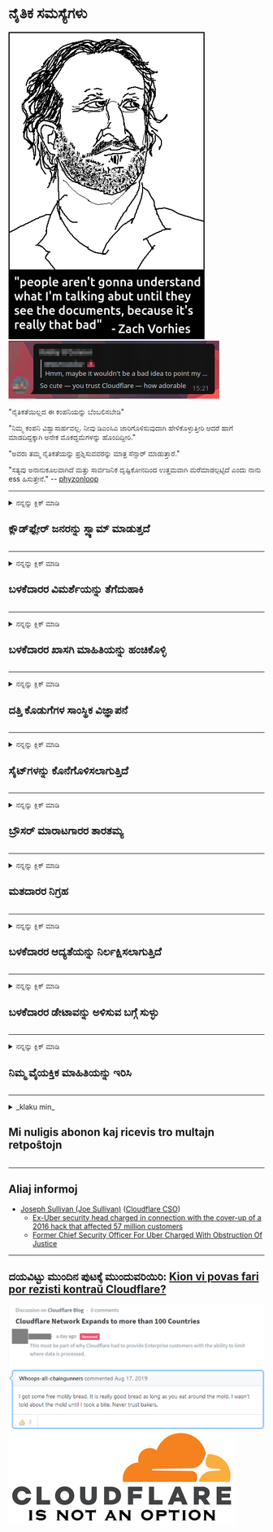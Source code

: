 # ನೈತಿಕ ಸಮಸ್ಯೆಗಳು

![](../image/itsreallythatbad.jpg)
![](../image/telegram/c81238387627b4bfd3dcd60f56d41626.jpg)

"ನೈತಿಕತೆಯಿಲ್ಲದ ಈ ಕಂಪನಿಯನ್ನು ಬೆಂಬಲಿಸಬೇಡಿ"

"ನಿಮ್ಮ ಕಂಪನಿ ವಿಶ್ವಾಸಾರ್ಹವಲ್ಲ. ನೀವು ಡಿಎಂಸಿಎ ಜಾರಿಗೊಳಿಸುವುದಾಗಿ ಹೇಳಿಕೊಳ್ಳುತ್ತೀರಿ ಆದರೆ ಹಾಗೆ ಮಾಡದಿದ್ದಕ್ಕಾಗಿ ಅನೇಕ ಮೊಕದ್ದಮೆಗಳನ್ನು ಹೊಂದಿದ್ದೀರಿ."

"ಅವರು ತಮ್ಮ ನೈತಿಕತೆಯನ್ನು ಪ್ರಶ್ನಿಸುವವರನ್ನು ಮಾತ್ರ ಸೆನ್ಸಾರ್ ಮಾಡುತ್ತಾರೆ."

"ಸತ್ಯವು ಅನಾನುಕೂಲವಾಗಿದೆ ಮತ್ತು ಸಾರ್ವಜನಿಕ ದೃಷ್ಟಿಕೋನದಿಂದ ಉತ್ತಮವಾಗಿ ಮರೆಮಾಡಲ್ಪಟ್ಟಿದೆ ಎಂದು ನಾನು ess ಹಿಸುತ್ತೇನೆ."  -- [phyzonloop](https://twitter.com/phyzonloop)


---


<details>
<summary>ನನ್ನನ್ನು ಕ್ಲಿಕ್ ಮಾಡಿ

## ಕ್ಲೌಡ್‌ಫ್ಲೇರ್ ಜನರನ್ನು ಸ್ಪ್ಯಾಮ್ ಮಾಡುತ್ತದೆ
</summary>


ಕ್ಲೌಡ್‌ಫ್ಲೇರ್ ಕ್ಲೌಡ್‌ಫ್ಲೇರ್ ಅಲ್ಲದ ಬಳಕೆದಾರರಿಗೆ ಸ್ಪ್ಯಾಮ್ ಇಮೇಲ್‌ಗಳನ್ನು ಕಳುಹಿಸುತ್ತಿದೆ.

- ಆಯ್ಕೆ ಮಾಡಿದ ಚಂದಾದಾರರಿಗೆ ಮಾತ್ರ ಇಮೇಲ್‌ಗಳನ್ನು ಕಳುಹಿಸಿ
- ಬಳಕೆದಾರರು "ನಿಲ್ಲಿಸು" ಎಂದು ಹೇಳಿದಾಗ, ನಂತರ ಇಮೇಲ್ ಕಳುಹಿಸುವುದನ್ನು ನಿಲ್ಲಿಸಿ

ಇದು ತುಂಬಾ ಸರಳವಾಗಿದೆ. ಆದರೆ ಕ್ಲೌಡ್‌ಫ್ಲೇರ್ ಹೆದರುವುದಿಲ್ಲ.
ಕ್ಲೌಡ್‌ಫ್ಲೇರ್ ತಮ್ಮ ಸೇವೆಯನ್ನು ಬಳಸುವುದರಿಂದ ಎಲ್ಲಾ ಸ್ಪ್ಯಾಮರ್‌ಗಳು ಅಥವಾ ದಾಳಿಕೋರರನ್ನು ನಿಲ್ಲಿಸಬಹುದು ಎಂದು ಹೇಳಿದರು.
ಕ್ಲೌಡ್‌ಫ್ಲೇರ್ ಅನ್ನು ಸಕ್ರಿಯಗೊಳಿಸದೆ ನಾವು ಕ್ಲೌಡ್‌ಫ್ಲೇರ್ ಅನ್ನು ಹೇಗೆ ನಿಲ್ಲಿಸಬಹುದು?


| 🖼 | 🖼 |
| --- | --- |
| ![](../image/cfspam01.jpg) | ![](../image/cfspam03.jpg) |
| ![](../image/cfspam02.jpg) | ![](../image/cfspambrittany.jpg)<br>![](../image/cfspamtwtr.jpg) |

</details>

---

<details>
<summary>ನನ್ನನ್ನು ಕ್ಲಿಕ್ ಮಾಡಿ

## ಬಳಕೆದಾರರ ವಿಮರ್ಶೆಯನ್ನು ತೆಗೆದುಹಾಕಿ
</summary>


ಕ್ಲೌಡ್‌ಫ್ಲೇರ್ ಸೆನ್ಸಾರ್ negative ಣಾತ್ಮಕ ವಿಮರ್ಶೆಗಳು.
ನೀವು ಆಂಟಿ-ಕ್ಲೌಡ್‌ಫ್ಲೇರ್ ಪಠ್ಯವನ್ನು ಟ್ವಿಟರ್‌ನಲ್ಲಿ ಪೋಸ್ಟ್ ಮಾಡಿದರೆ, ಕ್ಲೌಡ್‌ಫ್ಲೇರ್ ಉದ್ಯೋಗಿಯಿಂದ "ಇಲ್ಲ, ಅದು ಅಲ್ಲ" ಸಂದೇಶದೊಂದಿಗೆ ಉತ್ತರವನ್ನು ಪಡೆಯಲು ನಿಮಗೆ ಅವಕಾಶವಿದೆ.
ನೀವು ಯಾವುದೇ ವಿಮರ್ಶೆ ಸೈಟ್‌ನಲ್ಲಿ ನಕಾರಾತ್ಮಕ ವಿಮರ್ಶೆಯನ್ನು ಪೋಸ್ಟ್ ಮಾಡಿದರೆ, ಅವರು ಅದನ್ನು ಸೆನ್ಸಾರ್ ಮಾಡಲು ಪ್ರಯತ್ನಿಸುತ್ತಾರೆ.


| 🖼 | 🖼 |
| --- | --- |
| ![](../image/cfcenrev_01.jpg)<br>![](../image/cfcenrev_02.jpg) | ![](../image/cfcenrev_03.jpg) |

</details>

---

<details>
<summary>ನನ್ನನ್ನು ಕ್ಲಿಕ್ ಮಾಡಿ

## ಬಳಕೆದಾರರ ಖಾಸಗಿ ಮಾಹಿತಿಯನ್ನು ಹಂಚಿಕೊಳ್ಳಿ
</summary>


ಕ್ಲೌಡ್‌ಫ್ಲೇರ್‌ನಲ್ಲಿ ಭಾರಿ ಕಿರುಕುಳ ಸಮಸ್ಯೆ ಇದೆ.
ಆತಿಥೇಯ ಸೈಟ್‌ಗಳ ಬಗ್ಗೆ ದೂರು ನೀಡುವವರ ವೈಯಕ್ತಿಕ ಮಾಹಿತಿಯನ್ನು ಕ್ಲೌಡ್‌ಫ್ಲೇರ್ ಹಂಚಿಕೊಳ್ಳುತ್ತದೆ.
ನಿಮ್ಮ ನಿಜವಾದ ID ಯನ್ನು ಒದಗಿಸಲು ಅವರು ಕೆಲವೊಮ್ಮೆ ನಿಮ್ಮನ್ನು ಕೇಳುತ್ತಾರೆ.
ನೀವು ಕಿರುಕುಳ, ಹಲ್ಲೆ, ವಿನಿಮಯ ಅಥವಾ ಕೊಲ್ಲಲು ಬಯಸದಿದ್ದರೆ, ನೀವು ಕ್ಲೌಡ್‌ಫ್ಲೇರ್ಡ್ ವೆಬ್‌ಸೈಟ್‌ಗಳಿಂದ ದೂರವಿರುವುದು ಉತ್ತಮ.


| 🖼 | 🖼 |
| --- | --- |
| ![](../image/cfdox_what.jpg) | ![](../image/cfdox_swat.jpg) |
| ![](../image/cfdox_kill.jpg) | ![](../image/cfdox_threat.jpg) |
| ![](../image/cfdox_dox.jpg) | ![](../image/cfdox_ex1.jpg) |
| ![](../image/cfabuseform.jpg) | ![](../image/cfdox_ex2.jpg) |

</details>

---

<details>
<summary>ನನ್ನನ್ನು ಕ್ಲಿಕ್ ಮಾಡಿ

## ದತ್ತಿ ಕೊಡುಗೆಗಳ ಸಾಂಸ್ಥಿಕ ವಿಜ್ಞಾಪನೆ
</summary>


ಕ್ಲೌಡ್‌ಫ್ಲೇರ್ ದತ್ತಿ ಕೊಡುಗೆಗಳನ್ನು ಕೇಳುತ್ತಿದೆ.
ಉತ್ತಮ ಕಾರಣಗಳನ್ನು ಹೊಂದಿರುವ ಲಾಭೋದ್ದೇಶವಿಲ್ಲದ ಸಂಸ್ಥೆಗಳೊಂದಿಗೆ ಅಮೆರಿಕದ ನಿಗಮವು ದಾನವನ್ನು ಕೇಳುತ್ತದೆ ಎಂಬುದು ಸಾಕಷ್ಟು ಭಯಾನಕವಾಗಿದೆ.
ನೀವು ಜನರನ್ನು ನಿರ್ಬಂಧಿಸಲು ಅಥವಾ ಇತರ ಜನರ ಸಮಯವನ್ನು ವ್ಯರ್ಥ ಮಾಡಲು ಬಯಸಿದರೆ, ಕ್ಲೌಡ್‌ಫ್ಲೇರ್ ಉದ್ಯೋಗಿಗಳಿಗೆ ನೀವು ಕೆಲವು ಪಿಜ್ಜಾಗಳನ್ನು ಆದೇಶಿಸಲು ಬಯಸಬಹುದು.


![](../image/cfdonate.jpg)

</details>

---

<details>
<summary>ನನ್ನನ್ನು ಕ್ಲಿಕ್ ಮಾಡಿ

## ಸೈಟ್‌ಗಳನ್ನು ಕೊನೆಗೊಳಿಸಲಾಗುತ್ತಿದೆ
</summary>


ನಿಮ್ಮ ಸೈಟ್ ಇದ್ದಕ್ಕಿದ್ದಂತೆ ಕಡಿಮೆಯಾದರೆ ನೀವು ಏನು ಮಾಡುತ್ತೀರಿ?
ಕ್ಲೌಡ್‌ಫ್ಲೇರ್ ಯಾವುದೇ ಎಚ್ಚರಿಕೆ ಇಲ್ಲದೆ, ಮೌನವಾಗಿ ಬಳಕೆದಾರರ ಸಂರಚನೆಯನ್ನು ಅಳಿಸುತ್ತಿದೆ ಅಥವಾ ಸೇವೆಯನ್ನು ನಿಲ್ಲಿಸುತ್ತಿದೆ ಎಂಬ ವರದಿಗಳಿವೆ.
ಉತ್ತಮ ಪೂರೈಕೆದಾರರನ್ನು ಹುಡುಕಲು ನಾವು ನಿಮಗೆ ಸೂಚಿಸುತ್ತೇವೆ.

![](../image/cftmnt.jpg)

</details>

---

<details>
<summary>ನನ್ನನ್ನು ಕ್ಲಿಕ್ ಮಾಡಿ

## ಬ್ರೌಸರ್ ಮಾರಾಟಗಾರರ ತಾರತಮ್ಯ
</summary>


ಟಾರ್ ಮೇಲೆ ಟಾರ್-ಬ್ರೌಸರ್ ಅಲ್ಲದ ಬಳಕೆದಾರರಿಗೆ ಪ್ರತಿಕೂಲವಾದ ಚಿಕಿತ್ಸೆಯನ್ನು ನೀಡುವಾಗ ಕ್ಲೌಡ್‌ಫ್ಲೇರ್ ಫೈರ್‌ಫಾಕ್ಸ್ ಬಳಸುವವರಿಗೆ ಆದ್ಯತೆಯ ಚಿಕಿತ್ಸೆಯನ್ನು ನೀಡುತ್ತದೆ.
ಉಚಿತವಲ್ಲದ ಜಾವಾಸ್ಕ್ರಿಪ್ಟ್ ಅನ್ನು ಕಾರ್ಯಗತಗೊಳಿಸಲು ನಿರಾಕರಿಸುವ ಟಾರ್ ಬಳಕೆದಾರರು ಸಹ ಪ್ರತಿಕೂಲ ಚಿಕಿತ್ಸೆಯನ್ನು ಪಡೆಯುತ್ತಾರೆ.
ಈ ಪ್ರವೇಶ ಅಸಮಾನತೆಯು ನೆಟ್‌ವರ್ಕ್ ತಟಸ್ಥತೆಯ ದುರುಪಯೋಗ ಮತ್ತು ಅಧಿಕಾರದ ದುರುಪಯೋಗವಾಗಿದೆ.

![](../image/browdifftbcx.gif)

- ಎಡ: ಟಾರ್ ಬ್ರೌಸರ್, ಬಲ: ಕ್ರೋಮ್. ಅದೇ ಐಪಿ ವಿಳಾಸ.

![](../image/browserdiff.jpg)

- ಎಡ: ಟಾರ್ ಬ್ರೌಸರ್ ಜಾವಾಸ್ಕ್ರಿಪ್ಟ್ ನಿಷ್ಕ್ರಿಯಗೊಳಿಸಲಾಗಿದೆ, ಕುಕಿ ಸಕ್ರಿಯಗೊಳಿಸಲಾಗಿದೆ
- ಬಲ: ಕ್ರೋಮ್ ಜಾವಾಸ್ಕ್ರಿಪ್ಟ್ ಸಕ್ರಿಯಗೊಳಿಸಲಾಗಿದೆ, ಕುಕಿಯನ್ನು ನಿಷ್ಕ್ರಿಯಗೊಳಿಸಲಾಗಿದೆ

![](../image/cfsiryoublocked.jpg)

- ಟಾರ್ (ಕ್ಲಿಯರ್ನೆಟ್ ಐಪಿ) ಇಲ್ಲದೆ ಕ್ಯೂಟ್ ಬ್ರೌಸರ್ (ಸಣ್ಣ ಬ್ರೌಸರ್)

| ***ಬ್ರೌಸರ್*** | ***ಚಿಕಿತ್ಸೆಯನ್ನು ಪ್ರವೇಶಿಸಿ*** |
| --- | --- |
| Tor Browser (ಜಾವಾಸ್ಕ್ರಿಪ್ಟ್ ಸಕ್ರಿಯಗೊಳಿಸಲಾಗಿದೆ) | ಪ್ರವೇಶವನ್ನು ಅನುಮತಿಸಲಾಗಿದೆ |
| Firefox (ಜಾವಾಸ್ಕ್ರಿಪ್ಟ್ ಸಕ್ರಿಯಗೊಳಿಸಲಾಗಿದೆ) | ಪ್ರವೇಶ ಕುಸಿಯಿತು |
| Chromium (ಜಾವಾಸ್ಕ್ರಿಪ್ಟ್ ಸಕ್ರಿಯಗೊಳಿಸಲಾಗಿದೆ) | ಪ್ರವೇಶ ಕುಸಿಯಿತು |
| Chromium or Firefox (ಜಾವಾಸ್ಕ್ರಿಪ್ಟ್ ನಿಷ್ಕ್ರಿಯಗೊಳಿಸಲಾಗಿದೆ) | ಪ್ರವೇಶವನ್ನು ನಿರಾಕರಿಸಲಾಗಿದೆ |
| Chromium or Firefox (ಕುಕಿಯನ್ನು ನಿಷ್ಕ್ರಿಯಗೊಳಿಸಲಾಗಿದೆ) | ಪ್ರವೇಶವನ್ನು ನಿರಾಕರಿಸಲಾಗಿದೆ |
| QuteBrowser | ಪ್ರವೇಶವನ್ನು ನಿರಾಕರಿಸಲಾಗಿದೆ |
| lynx | ಪ್ರವೇಶವನ್ನು ನಿರಾಕರಿಸಲಾಗಿದೆ |
| w3m | ಪ್ರವೇಶವನ್ನು ನಿರಾಕರಿಸಲಾಗಿದೆ |
| wget | ಪ್ರವೇಶವನ್ನು ನಿರಾಕರಿಸಲಾಗಿದೆ |


ಸುಲಭ ಸವಾಲನ್ನು ಪರಿಹರಿಸಲು ಆಡಿಯೋ ಬಟನ್ ಅನ್ನು ಏಕೆ ಬಳಸಬಾರದು?

ಹೌದು, ಆಡಿಯೊ ಬಟನ್ ಇದೆ, ಆದರೆ ಇದು ಯಾವಾಗಲೂ ಟಾರ್ ಮೇಲೆ ಕೆಲಸ ಮಾಡುವುದಿಲ್ಲ.
ನೀವು ಅದನ್ನು ಕ್ಲಿಕ್ ಮಾಡಿದಾಗ ಈ ಸಂದೇಶವನ್ನು ನೀವು ಪಡೆಯುತ್ತೀರಿ:

```
ನಂತರ ಮತ್ತೆ ಪ್ರಯತ್ನಿಸಿ
ನಿಮ್ಮ ಕಂಪ್ಯೂಟರ್ ಅಥವಾ ನೆಟ್‌ವರ್ಕ್ ಸ್ವಯಂಚಾಲಿತ ಪ್ರಶ್ನೆಗಳನ್ನು ಕಳುಹಿಸುತ್ತಿರಬಹುದು.
ನಮ್ಮ ಬಳಕೆದಾರರನ್ನು ರಕ್ಷಿಸಲು, ನಿಮ್ಮ ವಿನಂತಿಯನ್ನು ನಾವು ಇದೀಗ ಪ್ರಕ್ರಿಯೆಗೊಳಿಸಲು ಸಾಧ್ಯವಿಲ್ಲ.
ಹೆಚ್ಚಿನ ವಿವರಗಳಿಗಾಗಿ ನಮ್ಮ ಸಹಾಯ ಪುಟಕ್ಕೆ ಭೇಟಿ ನೀಡಿ
```

</details>

---

<details>
<summary>ನನ್ನನ್ನು ಕ್ಲಿಕ್ ಮಾಡಿ

## ಮತದಾರರ ನಿಗ್ರಹ
</summary>


ಯುಎಸ್ ರಾಜ್ಯಗಳಲ್ಲಿನ ಮತದಾರರು ಅಂತಿಮವಾಗಿ ತಮ್ಮ ನಿವಾಸದ ರಾಜ್ಯ ಕಾರ್ಯದರ್ಶಿಯ ವೆಬ್‌ಸೈಟ್ ಮೂಲಕ ಮತ ಚಲಾಯಿಸಲು ನೋಂದಾಯಿಸಿಕೊಳ್ಳುತ್ತಾರೆ.
ರಿಪಬ್ಲಿಕನ್ ನಿಯಂತ್ರಿತ ರಾಜ್ಯ ಕಾರ್ಯದರ್ಶಿ ಕಚೇರಿಗಳು ರಾಜ್ಯ ಕಾರ್ಯದರ್ಶಿಯ ವೆಬ್‌ಸೈಟ್ ಅನ್ನು ಕ್ಲೌಡ್‌ಫ್ಲೇರ್ ಮೂಲಕ ಪ್ರಾಕ್ಸಿ ಮಾಡುವ ಮೂಲಕ ಮತದಾರರ ನಿಗ್ರಹದಲ್ಲಿ ತೊಡಗುತ್ತವೆ.
ಕ್ಲೌಡ್‌ಫ್ಲೇರ್‌ನ ಟಾರ್ ಬಳಕೆದಾರರ ಪ್ರತಿಕೂಲ ಚಿಕಿತ್ಸೆ, ಕೇಂದ್ರೀಕೃತ ಜಾಗತಿಕ ಕಣ್ಗಾವಲು ಸ್ಥಾನವಾಗಿ ಅದರ ಎಂಐಟಿಎಂ ಸ್ಥಾನ ಮತ್ತು ಒಟ್ಟಾರೆ ಅದರ ಹಾನಿಕಾರಕ ಪಾತ್ರವು ನಿರೀಕ್ಷಿತ ಮತದಾರರನ್ನು ನೋಂದಾಯಿಸಲು ಹಿಂಜರಿಯುವಂತೆ ಮಾಡುತ್ತದೆ.
ನಿರ್ದಿಷ್ಟವಾಗಿ ಉದಾರವಾದಿಗಳು ಗೌಪ್ಯತೆಯನ್ನು ಸ್ವೀಕರಿಸಲು ಒಲವು ತೋರುತ್ತಾರೆ.
ಮತದಾರರ ನೋಂದಣಿ ನಮೂನೆಗಳು ಮತದಾರರ ರಾಜಕೀಯ ಒಲವು, ವೈಯಕ್ತಿಕ ದೈಹಿಕ ವಿಳಾಸ, ಸಾಮಾಜಿಕ ಭದ್ರತೆ ಸಂಖ್ಯೆ ಮತ್ತು ಹುಟ್ಟಿದ ದಿನಾಂಕದ ಬಗ್ಗೆ ಸೂಕ್ಷ್ಮ ಮಾಹಿತಿಯನ್ನು ಸಂಗ್ರಹಿಸುತ್ತವೆ.
ಹೆಚ್ಚಿನ ರಾಜ್ಯಗಳು ಆ ಮಾಹಿತಿಯ ಉಪವಿಭಾಗವನ್ನು ಸಾರ್ವಜನಿಕವಾಗಿ ಮಾತ್ರ ಲಭ್ಯವಾಗುವಂತೆ ಮಾಡುತ್ತವೆ, ಆದರೆ ಯಾರಾದರೂ ಮತ ಚಲಾಯಿಸಲು ನೋಂದಾಯಿಸಿದಾಗ ಕ್ಲೌಡ್‌ಫ್ಲೇರ್ ಆ ಎಲ್ಲ ಮಾಹಿತಿಯನ್ನು ನೋಡುತ್ತಾರೆ.

ಕಾಗದದ ನೋಂದಣಿ ಕ್ಲೌಡ್‌ಫ್ಲೇರ್ ಅನ್ನು ತಪ್ಪಿಸುವುದಿಲ್ಲ ಎಂಬುದನ್ನು ಗಮನಿಸಿ ಏಕೆಂದರೆ ರಾಜ್ಯ ದತ್ತಾಂಶ ಪ್ರವೇಶ ಸಿಬ್ಬಂದಿ ಕಾರ್ಯದರ್ಶಿಗಳು ಡೇಟಾವನ್ನು ನಮೂದಿಸಲು ಕ್ಲೌಡ್‌ಫ್ಲೇರ್ ವೆಬ್‌ಸೈಟ್ ಅನ್ನು ಬಳಸುತ್ತಾರೆ.

| 🖼 | 🖼 |
| --- | --- |
| ![](../image/cfvotm_01.jpg) | ![](../image/cfvotm_02.jpg) |

- ಚೇಂಜ್.ಆರ್ಗ್ ಮತಗಳನ್ನು ಸಂಗ್ರಹಿಸಲು ಮತ್ತು ಕ್ರಮ ತೆಗೆದುಕೊಳ್ಳಲು ಪ್ರಸಿದ್ಧ ವೆಬ್‌ಸೈಟ್ ಆಗಿದೆ.
“ಎಲ್ಲೆಡೆ ಜನರು ಅಭಿಯಾನಗಳನ್ನು ಪ್ರಾರಂಭಿಸುತ್ತಿದ್ದಾರೆ, ಬೆಂಬಲಿಗರನ್ನು ಸಜ್ಜುಗೊಳಿಸುತ್ತಿದ್ದಾರೆ ಮತ್ತು ಪರಿಹಾರಗಳನ್ನು ನೀಡಲು ನಿರ್ಧಾರ ತೆಗೆದುಕೊಳ್ಳುವವರೊಂದಿಗೆ ಕೆಲಸ ಮಾಡುತ್ತಿದ್ದಾರೆ.”
ದುರದೃಷ್ಟವಶಾತ್, ಕ್ಲೌಡ್‌ಫ್ಲೇರ್‌ನ ಆಕ್ರಮಣಕಾರಿ ಫಿಲ್ಟರ್‌ನಿಂದಾಗಿ ಅನೇಕ ಜನರು change.org ಅನ್ನು ವೀಕ್ಷಿಸಲಾಗುವುದಿಲ್ಲ.
ಅರ್ಜಿಗೆ ಸಹಿ ಹಾಕದಂತೆ ಅವರನ್ನು ನಿರ್ಬಂಧಿಸಲಾಗುತ್ತಿದೆ, ಹೀಗಾಗಿ ಅವರನ್ನು ಪ್ರಜಾಪ್ರಭುತ್ವ ಪ್ರಕ್ರಿಯೆಯಿಂದ ಹೊರಗಿಡಲಾಗಿದೆ.
ಓಪನ್ ಪೆಟಿಷನ್ ನಂತಹ ಇತರ ಕ್ಲೌಡ್ ಫ್ಲೇರ್ಡ್ ಪ್ಲಾಟ್ಫಾರ್ಮ್ ಅನ್ನು ಬಳಸುವುದು ಸಮಸ್ಯೆಯನ್ನು ಪರಿಹರಿಸಲು ಸಹಾಯ ಮಾಡುತ್ತದೆ.

| 🖼 | 🖼 |
| --- | --- |
| ![](../image/changeorgasn.jpg) | ![](../image/changeorgtor.jpg) |

- ಕ್ಲೌಡ್‌ಫ್ಲೇರ್‌ನ "ಅಥೇನಿಯನ್ ಪ್ರಾಜೆಕ್ಟ್" ರಾಜ್ಯ ಮತ್ತು ಸ್ಥಳೀಯ ಚುನಾವಣಾ ವೆಬ್‌ಸೈಟ್‌ಗಳಿಗೆ ಉಚಿತ ಉದ್ಯಮ ಮಟ್ಟದ ರಕ್ಷಣೆಯನ್ನು ನೀಡುತ್ತದೆ.
"ತಮ್ಮ ಘಟಕಗಳು ಚುನಾವಣಾ ಮಾಹಿತಿ ಮತ್ತು ಮತದಾರರ ನೋಂದಣಿಯನ್ನು ಪ್ರವೇಶಿಸಬಹುದು" ಎಂದು ಅವರು ಹೇಳಿದರು ಆದರೆ ಇದು ಸುಳ್ಳು ಏಕೆಂದರೆ ಅನೇಕ ಜನರು ಸೈಟ್ ಅನ್ನು ಬ್ರೌಸ್ ಮಾಡಲು ಸಾಧ್ಯವಿಲ್ಲ.

</details>

---

<details>
<summary>ನನ್ನನ್ನು ಕ್ಲಿಕ್ ಮಾಡಿ

## ಬಳಕೆದಾರರ ಆದ್ಯತೆಯನ್ನು ನಿರ್ಲಕ್ಷಿಸಲಾಗುತ್ತಿದೆ
</summary>


ನೀವು ಏನನ್ನಾದರೂ ಆರಿಸಿದರೆ, ನೀವು ಅದರ ಬಗ್ಗೆ ಯಾವುದೇ ಇಮೇಲ್ ಸ್ವೀಕರಿಸುವುದಿಲ್ಲ ಎಂದು ನೀವು ನಿರೀಕ್ಷಿಸುತ್ತೀರಿ.
ಕ್ಲೌಡ್‌ಫ್ಲೇರ್ ಬಳಕೆದಾರರ ಆದ್ಯತೆಯನ್ನು ನಿರ್ಲಕ್ಷಿಸುತ್ತದೆ ಮತ್ತು ಗ್ರಾಹಕರ ಒಪ್ಪಿಗೆಯಿಲ್ಲದೆ ಡೇಟಾವನ್ನು ಮೂರನೇ ವ್ಯಕ್ತಿಯ ಸಂಸ್ಥೆಗಳೊಂದಿಗೆ ಹಂಚಿಕೊಳ್ಳುತ್ತದೆ.
ನೀವು ಅವರ ಉಚಿತ ಯೋಜನೆಯನ್ನು ಬಳಸುತ್ತಿದ್ದರೆ, ಅವರು ಕೆಲವೊಮ್ಮೆ ನಿಮಗೆ ಮಾಸಿಕ ಚಂದಾದಾರಿಕೆಯನ್ನು ಖರೀದಿಸಲು ಇಮೇಲ್ ಕಳುಹಿಸುತ್ತಾರೆ.

![](../image/cfviopl_tp.jpg)

</details>

---

<details>
<summary>ನನ್ನನ್ನು ಕ್ಲಿಕ್ ಮಾಡಿ

## ಬಳಕೆದಾರರ ಡೇಟಾವನ್ನು ಅಳಿಸುವ ಬಗ್ಗೆ ಸುಳ್ಳು
</summary>


ಈ ಮಾಜಿ ಕ್ಲೌಡ್‌ಫ್ಲೇರ್ ಗ್ರಾಹಕರ ಬ್ಲಾಗ್ ಪ್ರಕಾರ, ಕ್ಲೌಡ್‌ಫ್ಲೇರ್ ಖಾತೆಗಳನ್ನು ಅಳಿಸುವ ಬಗ್ಗೆ ಸುಳ್ಳು ಹೇಳುತ್ತಿದೆ.
ಈ ದಿನಗಳಲ್ಲಿ, ನಿಮ್ಮ ಖಾತೆಯನ್ನು ನೀವು ಮುಚ್ಚಿದ ಅಥವಾ ತೆಗೆದುಹಾಕಿದ ನಂತರ ಅನೇಕ ಕಂಪನಿಗಳು ನಿಮ್ಮ ಡೇಟಾವನ್ನು ಇರಿಸಿಕೊಳ್ಳುತ್ತವೆ.
ಹೆಚ್ಚಿನ ಉತ್ತಮ ಕಂಪನಿಗಳು ತಮ್ಮ ಗೌಪ್ಯತೆ ನೀತಿಯಲ್ಲಿ ಇದರ ಬಗ್ಗೆ ಉಲ್ಲೇಖಿಸುತ್ತವೆ.
ಕ್ಲೌಡ್‌ಫ್ಲೇರ್? ಇಲ್ಲ.

```
2019-08-05 ಕ್ಲೌಡ್‌ಫ್ಲೇರ್ ಅವರು ನನ್ನ ಖಾತೆಯನ್ನು ತೆಗೆದುಹಾಕಿದ್ದಾರೆ ಎಂಬ ದೃ mation ೀಕರಣವನ್ನು ನನಗೆ ಕಳುಹಿಸಿದ್ದಾರೆ.
2019-10-02 ಕ್ಲೌಡ್‌ಫ್ಲೇರ್‌ನಿಂದ ನಾನು ಇಮೇಲ್ ಸ್ವೀಕರಿಸಿದ್ದೇನೆ "ಏಕೆಂದರೆ ನಾನು ಗ್ರಾಹಕ"
```

"ತೆಗೆದುಹಾಕು" ಪದದ ಬಗ್ಗೆ ಕ್ಲೌಡ್‌ಫ್ಲೇರ್‌ಗೆ ತಿಳಿದಿರಲಿಲ್ಲ.
ಅದನ್ನು ನಿಜವಾಗಿಯೂ ತೆಗೆದುಹಾಕಿದರೆ, ಈ ಮಾಜಿ ಗ್ರಾಹಕರಿಗೆ ಇಮೇಲ್ ಏಕೆ ಬಂದಿದೆ?
ಕ್ಲೌಡ್‌ಫ್ಲೇರ್‌ನ ಗೌಪ್ಯತೆ ನೀತಿಯು ಅದರ ಬಗ್ಗೆ ಉಲ್ಲೇಖಿಸುವುದಿಲ್ಲ ಎಂದು ಅವರು ಉಲ್ಲೇಖಿಸಿದ್ದಾರೆ.

```
ಅವರ ಹೊಸ ಗೌಪ್ಯತೆ ನೀತಿಯು ಒಂದು ವರ್ಷದವರೆಗೆ ಡೇಟಾವನ್ನು ಉಳಿಸಿಕೊಳ್ಳುವ ಬಗ್ಗೆ ಯಾವುದೇ ಉಲ್ಲೇಖವನ್ನು ನೀಡುವುದಿಲ್ಲ.
```

![](../image/cfviopl_notdel.jpg)

ಅವರ ಗೌಪ್ಯತೆ ನೀತಿ LIE ಆಗಿದ್ದರೆ ನೀವು ಕ್ಲೌಡ್‌ಫ್ಲೇರ್ ಅನ್ನು ಹೇಗೆ ನಂಬಬಹುದು?

</details>

---

<details>
<summary>ನನ್ನನ್ನು ಕ್ಲಿಕ್ ಮಾಡಿ

## ನಿಮ್ಮ ವೈಯಕ್ತಿಕ ಮಾಹಿತಿಯನ್ನು ಇರಿಸಿ
</summary>


ಕ್ಲೌಡ್‌ಫ್ಲೇರ್ ಖಾತೆಯನ್ನು ಅಳಿಸುವುದು ಕಠಿಣ ಮಟ್ಟವಾಗಿದೆ.

```
"ಖಾತೆ" ವರ್ಗವನ್ನು ಬಳಸಿಕೊಂಡು ಬೆಂಬಲ ಟಿಕೆಟ್ ಸಲ್ಲಿಸಿ,
ಮತ್ತು ಸಂದೇಶ ದೇಹದಲ್ಲಿ ಖಾತೆ ಅಳಿಸಲು ವಿನಂತಿಸಿ.
ಅಳಿಸಲು ವಿನಂತಿಸುವ ಮೊದಲು ನಿಮ್ಮ ಖಾತೆಗೆ ಯಾವುದೇ ಡೊಮೇನ್‌ಗಳು ಅಥವಾ ಕ್ರೆಡಿಟ್ ಕಾರ್ಡ್‌ಗಳನ್ನು ಲಗತ್ತಿಸಬಾರದು.
```

ನೀವು ಈ ದೃ mation ೀಕರಣ ಇಮೇಲ್ ಅನ್ನು ಸ್ವೀಕರಿಸುತ್ತೀರಿ.

![](../image/cf_deleteandkeep.jpg)

"ನಿಮ್ಮ ಅಳಿಸುವಿಕೆಯ ವಿನಂತಿಯನ್ನು ನಾವು ಪ್ರಕ್ರಿಯೆಗೊಳಿಸಲು ಪ್ರಾರಂಭಿಸಿದ್ದೇವೆ" ಆದರೆ "ನಾವು ನಿಮ್ಮ ವೈಯಕ್ತಿಕ ಮಾಹಿತಿಯನ್ನು ಸಂಗ್ರಹಿಸುವುದನ್ನು ಮುಂದುವರಿಸುತ್ತೇವೆ".

ನೀವು ಇದನ್ನು "ನಂಬಲು" ಸಾಧ್ಯವೇ?

</details>

---

<details>
<summary>_klaku min_

## Mi nuligis abonon kaj ricevis tro multajn retpoŝtojn
</summary>


La uzanto nuligis sian 'Cloudflare stream' abonon kaj li ricevas retpoŝtajn memorigilojn ĉiutage por rememorigi lin pri nuligita abono.
Ne estas malaprobita butono. Kiel vi ĉesas ĉi tiun frenezon?

![](../image/barrageemailcancelsubscription.jpg)

Cloudflare diris al ĉi tiu uzanto kontakti subtenteamo kaj peti ĉiujn viajn enhavojn forigi.

- [t](https://web.archive.org/web/20210412165334/https://twitter.com/JohnHaldson/status/1381651569247088650)

</details>

---

## Aliaj informoj

- [Joseph Sullivan (Joe Sullivan)](../cloudflare_inc/cloudflare_members.md) ([Cloudflare CSO](https://twitter.com/eastdakota/status/1296522269313785862))
  - [Ex-Uber security head charged in connection with the cover-up of a 2016 hack that affected 57 million customers](https://www.businessinsider.com/uber-data-hack-security-head-joe-sullivan-charged-cover-up-2020-8)
  - [Former Chief Security Officer For Uber Charged With Obstruction Of Justice](https://www.justice.gov/usao-ndca/pr/former-chief-security-officer-uber-charged-obstruction-justice)


---

## ದಯವಿಟ್ಟು ಮುಂದಿನ ಪುಟಕ್ಕೆ ಮುಂದುವರಿಯಿರಿ:   [Kion vi povas fari por rezisti kontraŭ Cloudflare?](kn.action.md)

![](../image/censor_cloudflare_blogcomment.jpg)
![](../image/freemoldybread.jpg)
![](../image/cfisnotanoption.jpg)
